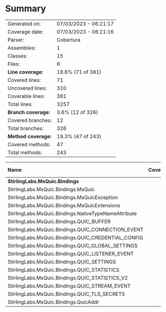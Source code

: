 ﻿# Summary
|||
|:---|:---|
| Generated on: | 07/03/2023 - 06:21:17 |
| Coverage date: | 07/03/2023 - 06:21:16 |
| Parser: | Cobertura |
| Assemblies: | 1 |
| Classes: | 15 |
| Files: | 6 |
| **Line coverage:** | 18.6% (71 of 381) |
| Covered lines: | 71 |
| Uncovered lines: | 310 |
| Coverable lines: | 381 |
| Total lines: | 3257 |
| **Branch coverage:** | 3.6% (12 of 326) |
| Covered branches: | 12 |
| Total branches: | 326 |
| **Method coverage:** | 19.3% (47 of 243) |
| Covered methods: | 47 |
| Total methods: | 243 |

|**Name**|**Covered**|**Uncovered**|**Coverable**|**Total**|**Line coverage**|**Covered**|**Total**|**Branch coverage**|**Covered**|**Total**|**Method coverage**|
|:---|---:|---:|---:|---:|---:|---:|---:|---:|---:|---:|---:|
|**StirlingLabs.MsQuic.Bindings**|**71**|**310**|**381**|**26540**|**18.6%**|**12**|**326**|**3.6%**|**47**|**243**|**19.3%**|
|StirlingLabs.MsQuic.Bindings.MsQuic|30|41|71|282|42.2%|12|234|5.1%|15|51|29.4%|
|StirlingLabs.MsQuic.Bindings.MsQuicException|0|43|43|71|0%|0|76|0%|0|4|0%|
|StirlingLabs.MsQuic.Bindings.MsQuicExtensions|0|6|6|30|0%|0|0||0|3|0%|
|StirlingLabs.MsQuic.Bindings.NativeTypeNameAttribute|0|4|4|201|0%|0|0||0|2|0%|
|StirlingLabs.MsQuic.Bindings.QUIC_BUFFER|2|8|10|240|20%|0|2|0%|2|9|22.2%|
|StirlingLabs.MsQuic.Bindings.QUIC_CONNECTION_EVENT|11|13|24|2835|45.8%|0|0||11|21|52.3%|
|StirlingLabs.MsQuic.Bindings.QUIC_CREDENTIAL_CONFIG|1|5|6|2835|16.6%|0|0||1|6|16.6%|
|StirlingLabs.MsQuic.Bindings.QUIC_GLOBAL_SETTINGS|0|14|14|2835|0%|0|0||0|10|0%|
|StirlingLabs.MsQuic.Bindings.QUIC_LISTENER_EVENT|1|7|8|2835|12.5%|0|0||1|6|16.6%|
|StirlingLabs.MsQuic.Bindings.QUIC_SETTINGS|19|100|119|2835|15.9%|0|0||10|80|12.5%|
|StirlingLabs.MsQuic.Bindings.QUIC_STATISTICS|0|12|12|2835|0%|0|0||0|8|0%|
|StirlingLabs.MsQuic.Bindings.QUIC_STATISTICS_V2|0|12|12|2835|0%|0|0||0|8|0%|
|StirlingLabs.MsQuic.Bindings.QUIC_STREAM_EVENT|7|19|26|2835|26.9%|0|0||7|20|35%|
|StirlingLabs.MsQuic.Bindings.QUIC_TLS_SECRETS|0|18|18|2835|0%|0|0||0|12|0%|
|StirlingLabs.MsQuic.Bindings.QuicAddr|0|8|8|201|0%|0|14|0%|0|3|0%|
